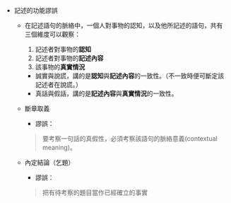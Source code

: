 - 記述的功能謬誤
	- 在記述語句的脈絡中，一個人對事物的認知，以及他所記述的語句，共有三個維度可以觀察：
		1. 記述者對事物的**認知**
		2. 記述者對事物的**記述內容**
		3. 該事物的**真實情況**
		- 誠實與說謊，講的是**認知**與**記述內容**的一致性。（不一致時便可斷定該記述者在說謊。）
		- 真話與假話，講的是**記述內容**與**真實情況**的一致性。
	- 斷章取義
		- 謬誤：
		 > 要考察一句話的真假性，必須考察該語句的脈絡意義(contextual meaning)。
		 
	- 內定結論（乞題）
		- 謬誤：
		 > 把有待考察的題目當作已經確立的事實